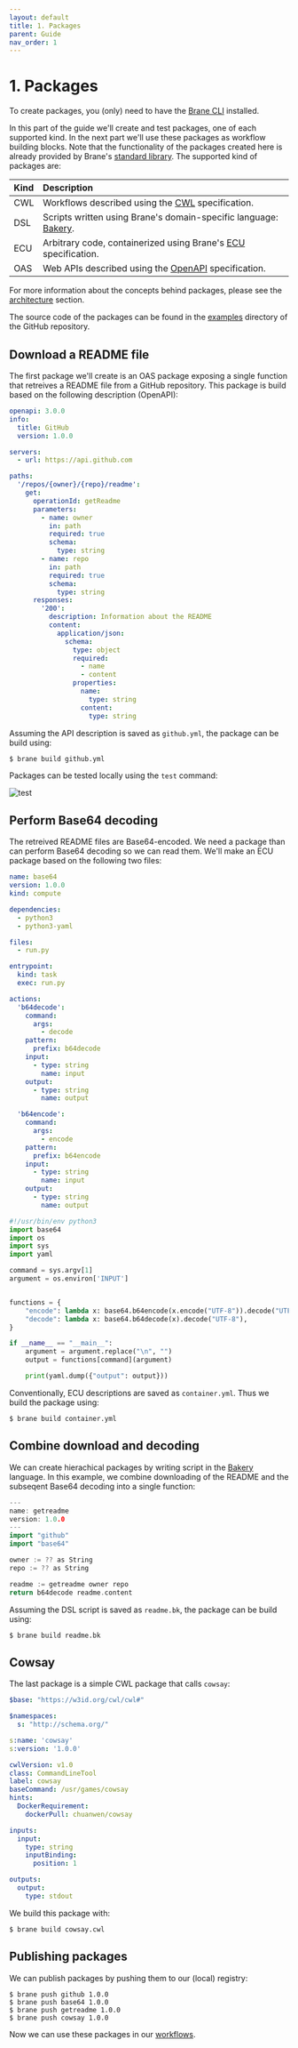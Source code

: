 ```yaml
---
layout: default
title: 1. Packages
parent: Guide
nav_order: 1
---
```


# 1. Packages
To create packages, you (only) need to have the [Brane CLI](/brane/installation#cli) installed.

In this part of the guide we'll create and test packages, one of each supported kind. In the next part we'll use these packages as workflow building blocks. Note that the functionality of the packages created here is already provided by Brane's [standard library](/brane/references/standard-library). The supported kind of packages are:

| Kind  | Description                                     | 
|:------|:------------------------------------------------|
| CWL   | Workflows described using the [CWL](https://www.commonwl.org/v1.1/) specification.    |
| DSL   | Scripts written using Brane's domain-specific language: [Bakery](/brane/references/bakery). |
| ECU   | Arbitrary code, containerized using Brane's [ECU](/brane/references/explicit-container-usage) specification. |
| OAS   | Web APIs described using the [OpenAPI](http://spec.openapis.org/oas/v3.0.3) specification. |

For more information about the concepts behind packages, please see the [architecture](/brane/#architecture) section.

The source code of the packages can be found in the [examples](https://github.com/onnovalkering/brane/tree/master/examples/wordcount) directory of the GitHub repository.

## Download a README file
The first package we'll create is an OAS package exposing a single function that retreives a README file from a GitHub repository. This package is build based on the following description (OpenAPI):

```yaml
openapi: 3.0.0
info:
  title: GitHub
  version: 1.0.0

servers:
  - url: https://api.github.com

paths:
  '/repos/{owner}/{repo}/readme':
    get:
      operationId: getReadme
      parameters:
        - name: owner
          in: path
          required: true
          schema:
            type: string
        - name: repo
          in: path
          required: true
          schema:
            type: string
      responses:
        '200':
          description: Information about the README
          content:
            application/json:
              schema:
                type: object
                required:
                  - name
                  - content
                properties:
                  name:
                    type: string
                  content:
                    type: string
```
Assuming the API description is saved as `github.yml`, the package can be build using:
```shell
$ brane build github.yml
```

Packages can be tested locally using the `test` command:

![test](/brane/assets/img/test.gif)

## Perform Base64 decoding
The retreived README files are Base64-encoded. We need a package than can perform Base64 decoding so we can read them. We'll make an ECU package based on the following two files:
```yaml
name: base64
version: 1.0.0
kind: compute

dependencies:
  - python3
  - python3-yaml

files:
  - run.py

entrypoint:
  kind: task
  exec: run.py

actions:
  'b64decode':
    command:
      args:
        - decode
    pattern:
      prefix: b64decode
    input:
      - type: string
        name: input
    output:
      - type: string
        name: output

  'b64encode':
    command:
      args:
        - encode
    pattern:
      prefix: b64encode
    input:
      - type: string
        name: input
    output:
      - type: string
        name: output
```
```python
#!/usr/bin/env python3
import base64
import os
import sys
import yaml

command = sys.argv[1]
argument = os.environ['INPUT']


functions = {
    "encode": lambda x: base64.b64encode(x.encode("UTF-8")).decode("UTF-8"),
    "decode": lambda x: base64.b64decode(x).decode("UTF-8"),
}

if __name__ == "__main__":
    argument = argument.replace("\n", "")
    output = functions[command](argument)

    print(yaml.dump({"output": output}))
```

Conventionally, ECU descriptions are saved as `container.yml`. Thus we build the package using:
```shell
$ brane build container.yml
```

## Combine download and decoding
We can create hierachical packages by writing script in the [Bakery](/brane/references/bakery) language. In this example, we combine downloading of the README and the subseqent Base64 decoding into a single function:

```go
---
name: getreadme
version: 1.0.0
---
import "github"
import "base64"

owner := ?? as String
repo := ?? as String

readme := getreadme owner repo
return b64decode readme.content
```
Assuming the DSL script is saved as `readme.bk`, the package can be build using:
```shell
$ brane build readme.bk
```

## Cowsay
The last package is a simple CWL package that calls `cowsay`:

```yaml
$base: "https://w3id.org/cwl/cwl#"

$namespaces:
  s: "http://schema.org/"

s:name: 'cowsay'
s:version: '1.0.0'

cwlVersion: v1.0
class: CommandLineTool
label: cowsay
baseCommand: /usr/games/cowsay
hints:
  DockerRequirement:
    dockerPull: chuanwen/cowsay

inputs:
  input:
    type: string
    inputBinding:
      position: 1

outputs:
  output:
    type: stdout
```
We build this package with:
```shell
$ brane build cowsay.cwl
```

## Publishing packages
We can publish packages by pushing them to our (local) registry:
```shell
$ brane push github 1.0.0
$ brane push base64 1.0.0
$ brane push getreadme 1.0.0
$ brane push cowsay 1.0.0
```
Now we can use these packages in our [workflows](/brane/guide/workflows).